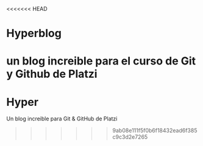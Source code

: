 <<<<<<< HEAD
# Hyperblog
un blog increible para el curso de Git y Github de Platzi
=======
# Hyper
Un blog increible para Git &amp; GitHub de Platzi
>>>>>>> 9ab08e111f5f0b6f18432ead6f385c9c3d2e7265
